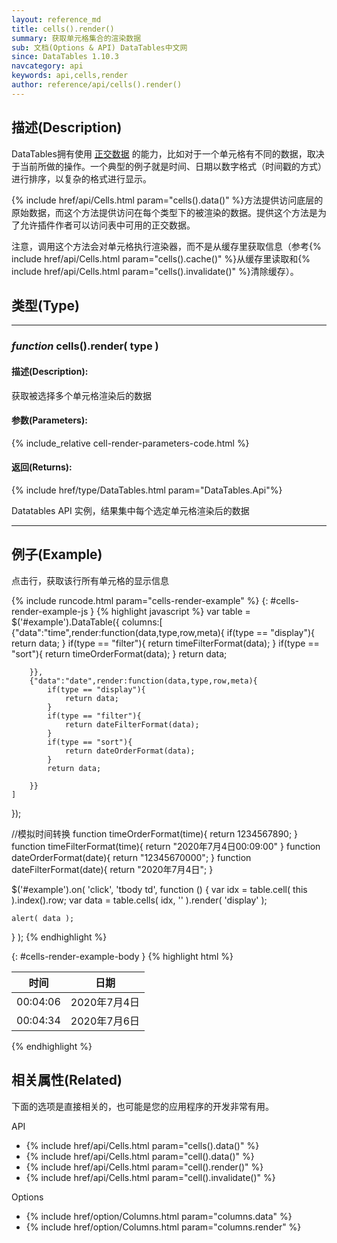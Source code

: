 ```yaml
---
layout: reference_md
title: cells().render()
summary: 获取单元格集合的渲染数据
sub: 文档(Options & API) DataTables中文网
since: DataTables 1.10.3
navcategory: api
keywords: api,cells,render
author: reference/api/cells().render()
---
```


## 描述(Description)

DataTables拥有使用 [正交数据](orthogonal-data) 的能力，比如对于一个单元格有不同的数据，取决于当前所做的操作。一个典型的例子就是时间、日期以数字格式（时间戳的方式）进行排序，以复杂的格式进行显示。

{% include href/api/Cells.html param="cells().data()" %}方法提供访问底层的原始数据，而这个方法提供访问在每个类型下的被渲染的数据。提供这个方法是为了允许插件作者可以访问表中可用的正交数据。

注意，调用这个方法会对单元格执行渲染器，而不是从缓存里获取信息（参考{% include href/api/Cells.html param="cells().cache()" %}从缓存里读取和{% include href/api/Cells.html param="cells().invalidate()" %}清除缓存）。




## 类型(Type)

---

### _function_ **cells().render( type )**

#### 描述(Description):

获取被选择多个单元格渲染后的数据
     
#### 参数(Parameters):
{% include_relative cell-render-parameters-code.html %}

#### 返回(Returns):

{% include href/type/DataTables.html param="DataTables.Api"%}

Datatables API 实例，结果集中每个选定单元格渲染后的数据

--- 
    
## 例子(Example)


点击行，获取该行所有单元格的显示信息

{% include runcode.html param="cells-render-example" %}
{: #cells-render-example-js }
{% highlight javascript %}
var table = $('#example').DataTable({
    columns:[
        {"data":"time",render:function(data,type,row,meta){
            if(type == "display"){
                return data;
            }
            if(type == "filter"){
                return timeFilterFormat(data);
            }
            if(type == "sort"){
                return timeOrderFormat(data);
            }
            return data;

        }},
        {"data":"date",render:function(data,type,row,meta){
            if(type == "display"){
                return data;
            }
            if(type == "filter"){
                return dateFilterFormat(data);
            }
            if(type == "sort"){
                return dateOrderFormat(data);
            }
            return data;

        }}
    ]
});

//模拟时间转换
function timeOrderFormat(time){
    return 1234567890;
}
function timeFilterFormat(time){
    return "2020年7月4日00:09:00"
}
function dateOrderFormat(date){
    return "12345670000";
}
function dateFilterFormat(date){
    return "2020年7月4日";
}
 
$('#example').on( 'click', 'tbody td', function () {
    var idx = table.cell( this ).index().row;
    var data = table.cells( idx, '' ).render( 'display' );
 
    alert( data );
} );
{% endhighlight %}

{: #cells-render-example-body }
{% highlight html %}
  <table id="example" class="display">
        <thead>
            <tr>
                <th>时间</th>
                <th>日期</th>
            </tr>
        </thead>
        <tbody>
            <tr>
                <td>00:04:06</td>
                <td>2020年7月4日</td>
            </tr>
            <tr>
                <td>00:04:34</td>
                <td>2020年7月6日</td>
            </tr>
        </tbody>
    </table>
{% endhighlight %}





## 相关属性(Related)
下面的选项是直接相关的，也可能是您的应用程序的开发非常有用。

API

- {% include href/api/Cells.html param="cells().data()" %}
- {% include href/api/Cells.html param="cell().data()" %}
- {% include href/api/Cells.html param="cell().render()" %}
- {% include href/api/Cells.html param="cell().invalidate()" %}

Options

- {% include href/option/Columns.html param="columns.data" %}
- {% include href/option/Columns.html param="columns.render" %}



[orthogonal-data]: https://datatables.net/manual/orthogonal-data
